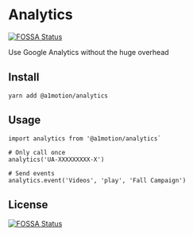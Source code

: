 # Analytics

[![FOSSA Status](https://app.fossa.io/api/projects/git%2Bgithub.com%2Fa1motion%2Fanalytics.svg?type=shield)](https://app.fossa.io/projects/git%2Bgithub.com%2Fa1motion%2Fanalytics?ref=badge_shield)

Use Google Analytics without the huge overhead

## Install

```
yarn add @a1motion/analytics
```

## Usage

```
import analytics from '@a1motion/analytics`

# Only call once
analytics('UA-XXXXXXXXX-X')

# Send events
analytics.event('Videos', 'play', 'Fall Campaign')
```

## License
[![FOSSA Status](https://app.fossa.io/api/projects/git%2Bgithub.com%2Fa1motion%2Fanalytics.svg?type=large)](https://app.fossa.io/projects/git%2Bgithub.com%2Fa1motion%2Fanalytics?ref=badge_large)
